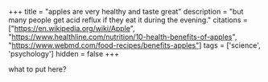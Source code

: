 +++
title = "apples are very healthy and taste great"
description = "but many people get acid reflux if they eat it during the evening."
citations = ["https://en.wikipedia.org/wiki/Apple", "https://www.healthline.com/nutrition/10-health-benefits-of-apples", "https://www.webmd.com/food-recipes/benefits-apples"]
tags = ['science', 'psychology']
hidden = false
+++

what to put here?